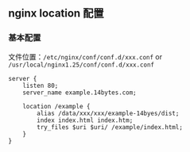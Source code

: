 
## nginx location 配置

### 基本配置

文件位置：`/etc/nginx/conf/conf.d/xxx.conf` or `/usr/local/nginx1.25/conf/conf.d/xxx.conf`

```nginx config
server {
    listen 80;
    server_name example.14bytes.com;
    
    location /example {
        alias /data/xxx/xxx/example-14byes/dist;
        index index.html index.htm;
        try_files $uri $uri/ /example/index.html;
    }
}
```